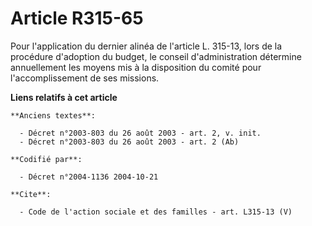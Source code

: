 # Article R315-65

Pour l'application du dernier alinéa de l'article L. 315-13, lors de la procédure d'adoption du budget, le conseil
d'administration détermine annuellement les moyens mis à la disposition du comité pour l'accomplissement de ses missions.

**Liens relatifs à cet article**

	**Anciens textes**:

	  - Décret n°2003-803 du 26 août 2003 - art. 2, v. init.
	  - Décret n°2003-803 du 26 août 2003 - art. 2 (Ab)

	**Codifié par**:

	  - Décret n°2004-1136 2004-10-21

	**Cite**:

	  - Code de l'action sociale et des familles - art. L315-13 (V)
